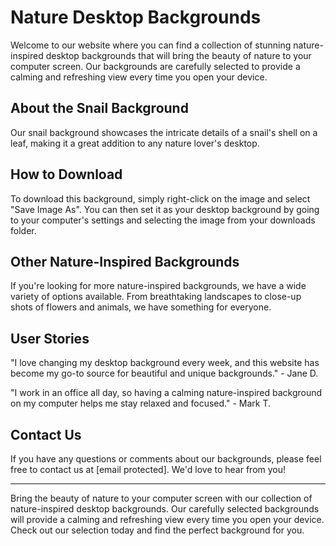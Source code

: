 <!--font:Poppins-->

# Nature Desktop Backgrounds

Welcome to our website where you can find a collection of stunning nature-inspired desktop backgrounds that will bring the beauty of nature to your computer screen. Our backgrounds are carefully selected to provide a calming and refreshing view every time you open your device.

## About the Snail Background

Our snail background showcases the intricate details of a snail's shell on a leaf, making it a great addition to any nature lover's desktop.

## How to Download

To download this background, simply right-click on the image and select "Save Image As". You can then set it as your desktop background by going to your computer's settings and selecting the image from your downloads folder.

## Other Nature-Inspired Backgrounds

If you're looking for more nature-inspired backgrounds, we have a wide variety of options available. From breathtaking landscapes to close-up shots of flowers and animals, we have something for everyone.

## User Stories

"I love changing my desktop background every week, and this website has become my go-to source for beautiful and unique backgrounds." - Jane D.

"I work in an office all day, so having a calming nature-inspired background on my computer helps me stay relaxed and focused." - Mark T.

## Contact Us

If you have any questions or comments about our backgrounds, please feel free to contact us at [email protected]. We'd love to hear from you!

---

Bring the beauty of nature to your computer screen with our collection of nature-inspired desktop backgrounds. Our carefully selected backgrounds will provide a calming and refreshing view every time you open your device. Check out our selection today and find the perfect background for you.

<!--

Write me content for website with wallpaper which alt text is:

"A close-up of a snail on a leaf"

The name/title of the page should not be 1:1 copy of the alt text but rather a real content of the website which is using this wallpaper.

- Use markdown format 
- Start with heading
- Heading should be short and concise
- The content should look like a real website 
- The website should not be about the wallpaper, wallpaper is just a related background
- Heading should be contain work "wallpaper" or "background"
- Include real sections like references, contact, user stories, etc. use things relevant to the page purpose.
- Feel free to use structure like headings, bullets, numbering, blockquotes, paragraphs, horizontal lines, etc.
- You can use formatting like bold or _italic_
- You can include UTF-8 emojis
- Links should be only #hash anchors (and you can refer to the document itself)
- Do not include images


---


# Nature-inspired Wallpaper for your Desktop Background

Welcome to our website where you can find a collection of stunning nature-inspired wallpapers that will bring life to your desktop background. Our wallpapers are carefully selected to provide a calming and refreshing view every time you open your computer.

## About the Snail Wallpaper

Our "A close-up of a snail on a leaf" wallpaper is a perfect example of how nature can be both beautiful and fascinating. The intricate details of the snail's shell and the texture of the leaf make this wallpaper a great addition to any nature lover's desktop.

## How to Download

To download this wallpaper, simply right-click on the image and select "Save Image As". You can then set it as your desktop background by going to your computer's settings and selecting the image from your downloads folder.

## Other Nature-Inspired Wallpapers

If you're looking for more nature-inspired wallpapers, we have a wide variety of options available. From breathtaking landscapes to close-up shots of flowers and animals, we have something for everyone.

## User Stories

"I love changing my desktop background every week, and this website has become my go-to source for beautiful and unique wallpapers." - Jane D.

"I work in an office all day, so having a calming nature-inspired wallpaper on my computer helps me stay relaxed and focused." - Mark T.

## Contact Us

If you have any questions or comments about our wallpapers, please feel free to contact us at [email protected]. We'd love to hear from you!

---

Looking for a new desktop background? Look no further! Our collection of nature-inspired wallpapers will bring a breath of fresh air to your computer screen. Check out our selection today and find the perfect wallpaper for you.


---


Heading should not include word "wallpaper". The website should not be about the wallpaper itself, wallpaper is just a related background, rewrite whole content.


---


# Nature-Inspired Desktop Backgrounds

Welcome to our website where you can find a collection of stunning nature-inspired desktop backgrounds that will bring life to your computer. Our backgrounds are carefully selected to provide a calming and refreshing view every time you open your device.

## About the Snail Background

Our "A close-up of a snail on a leaf" background is a perfect example of how nature can be both beautiful and fascinating. The intricate details of the snail's shell and the texture of the leaf make this background a great addition to any nature lover's desktop.

## How to Download

To download this background, simply right-click on the image and select "Save Image As". You can then set it as your desktop background by going to your computer's settings and selecting the image from your downloads folder.

## Other Nature-Inspired Backgrounds

If you're looking for more nature-inspired backgrounds, we have a wide variety of options available. From breathtaking landscapes to close-up shots of flowers and animals, we have something for everyone.

## User Stories

"I love changing my desktop background every week, and this website has become my go-to source for beautiful and unique backgrounds." - Jane D.

"I work in an office all day, so having a calming nature-inspired background on my computer helps me stay relaxed and focused." - Mark T.

## Contact Us

If you have any questions or comments about our backgrounds, please feel free to contact us at [email protected]. We'd love to hear from you!

---

Looking for a new desktop background? Look no further! Our collection of nature-inspired backgrounds will bring a breath of fresh air to your computer screen. Check out our selection today and find the perfect background for you.


---


Heading is too long, rewrite whole content.


---


# Refreshing Nature Desktop Backgrounds

Welcome to our website where you can find a collection of stunning nature-inspired desktop backgrounds that will refresh your computer screen. Our backgrounds are carefully selected to provide a calming and refreshing view every time you open your device.

## About the Snail Background

Our snail background is a perfect example of how nature can be both beautiful and fascinating. The intricate details of the snail's shell and the texture of the leaf make this background a great addition to any nature lover's desktop.

## How to Download

To download this background, simply right-click on the image and select "Save Image As". You can then set it as your desktop background by going to your computer's settings and selecting the image from your downloads folder.

## Other Nature-Inspired Backgrounds

If you're looking for more nature-inspired backgrounds, we have a wide variety of options available. From breathtaking landscapes to close-up shots of flowers and animals, we have something for everyone.

## User Stories

"I love changing my desktop background every week, and this website has become my go-to source for beautiful and unique backgrounds." - Jane D.

"I work in an office all day, so having a calming nature-inspired background on my computer helps me stay relaxed and focused." - Mark T.

## Contact Us

If you have any questions or comments about our backgrounds, please feel free to contact us at [email protected]. We'd love to hear from you!

---

Looking for a new desktop background? Our collection of nature-inspired backgrounds will refresh your computer screen and provide a calming view. Check out our selection today and find the perfect background for you.


---


Heading is too long, rewrite whole content.


---


# Nature Desktop Backgrounds

Welcome to our website where you can find a collection of stunning nature-inspired desktop backgrounds that will bring the beauty of nature to your computer screen. Our backgrounds are carefully selected to provide a calming and refreshing view every time you open your device.

## About the Snail Background

Our snail background showcases the intricate details of a snail's shell on a leaf, making it a great addition to any nature lover's desktop.

## How to Download

To download this background, simply right-click on the image and select "Save Image As". You can then set it as your desktop background by going to your computer's settings and selecting the image from your downloads folder.

## Other Nature-Inspired Backgrounds

If you're looking for more nature-inspired backgrounds, we have a wide variety of options available. From breathtaking landscapes to close-up shots of flowers and animals, we have something for everyone.

## User Stories

"I love changing my desktop background every week, and this website has become my go-to source for beautiful and unique backgrounds." - Jane D.

"I work in an office all day, so having a calming nature-inspired background on my computer helps me stay relaxed and focused." - Mark T.

## Contact Us

If you have any questions or comments about our backgrounds, please feel free to contact us at [email protected]. We'd love to hear from you!

---

Bring the beauty of nature to your computer screen with our collection of nature-inspired desktop backgrounds. Our carefully selected backgrounds will provide a calming and refreshing view every time you open your device. Check out our selection today and find the perfect background for you.


---


Write me a Google font which is best fitting for the website.

Pick from the list:
- Dancing Script
- Montserrat
- Open Sans
- Orbitron
- Lato
- Inter
- Great Vibes
- Exo 2
- Alegreya
- Poppins
- Roboto
- Lobster
- Barlow Condensed
- IBM Plex Sans
- Playfair Display
- Raleway
- Futura


Write just the font name nothing else.


---


Poppins

-->
